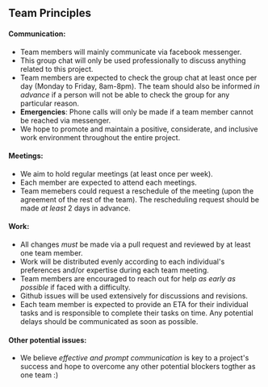 Team Principles
---

#### **Communication**:

- Team members will mainly communicate via facebook messenger.
- This group chat will only be used professionally to discuss anything related to this project.
- Team members are expected to check the group chat at least once per day (Monday to Friday, 8am-8pm). The team should also be informed *in advance* if a person will not be able to check the group for any particular reason.
- **Emergencies**: Phone calls will only be made if a team member cannot be reached via messenger.
- We hope to promote and maintain a positive, considerate, and inclusive work environment throughout the entire project.

 #### **Meetings**:

- We aim to hold regular meetings (at least once per week).
- Each member are expected to attend each meetings.
- Team memebers could request a reschedule of the meeting (upon the agreement of the rest of the team). The rescheduling request should be made *at least* 2 days in advance.

#### **Work**:

- All changes *must* be made via a pull request and reviewed by at least one team member.
- Work will be distributed evenly according to each individual's preferences and/or expertise during each team meeting.
- Team members are encouraged to reach out for help *as early as possible* if faced with a difficulty.
- Github issues will be used extensively for discussions and revisions.
- Each team member is expected to provide an ETA for their individual tasks and is responsible to complete their tasks on time. Any potential delays should be communicated as soon as possible.
 
#### **Other potential issues**:

- We believe *effective and prompt communication* is key to a project's success and hope to overcome any other potential blockers togther as one team :)
